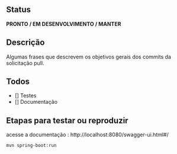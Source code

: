 ## Status
**PRONTO / EM DESENVOLVIMENTO / MANTER**

## Descrição
Algumas frases que descrevem os objetivos gerais dos commits da solicitação pull.

## Todos
- [] Testes
- [] Documentação

## Etapas para testar ou reproduzir
acesse a documentação : http://localhost:8080/swagger-ui.html#/

```sh
mvn spring-boot:run
```